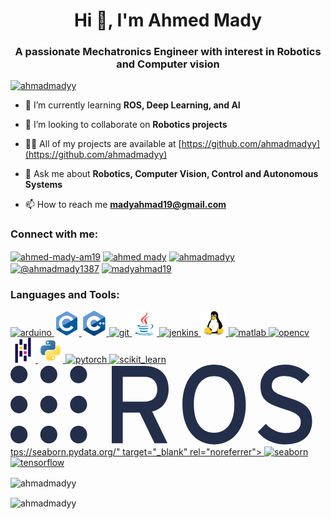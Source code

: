 
<!--
**ahmadmadyy/ahmadmadyy** is a ✨ _special_ ✨ repository because its `README.md` (this file) appears on your GitHub profile.

Here are some ideas to get you started:

- 🔭 I’m currently working on ...
- 🌱 I’m currently learning ...
- 👯 I’m looking to collaborate on ...
- 🤔 I’m looking for help with ...
- 💬 Ask me about ...
- 📫 How to reach me: ...
- 😄 Pronouns: ...
- ⚡ Fun fact: ...
-->
<h1 align="center">Hi 👋, I'm Ahmed Mady</h1>
<h3 align="center">A passionate Mechatronics Engineer with interest in Robotics and Computer vision</h3>

<p align="left"> <a href="https://github.com/ryo-ma/github-profile-trophy"><img src="https://github-profile-trophy.vercel.app/?username=ahmadmadyy" alt="ahmadmadyy" /></a> </p>

- 🌱 I’m currently learning **ROS, Deep Learning, and AI**

- 👯 I’m looking to collaborate on **Robotics projects**

- 👨‍💻 All of my projects are available at [https://github.com/ahmadmadyy](https://github.com/ahmadmadyy)

- 💬 Ask me about **Robotics, Computer Vision, Control and Autonomous Systems**

- 📫 How to reach me **madyahmad19@gmail.com**

<h3 align="left">Connect with me:</h3>
<p align="left">
<a href="https://linkedin.com/in/ahmed-mady-am19" target="blank"><img align="center" src="https://raw.githubusercontent.com/rahuldkjain/github-profile-readme-generator/master/src/images/icons/Social/linked-in-alt.svg" alt="ahmed-mady-am19" height="30" width="40" /></a>
<a href="https://fb.com/ahmed mady" target="blank"><img align="center" src="https://raw.githubusercontent.com/rahuldkjain/github-profile-readme-generator/master/src/images/icons/Social/facebook.svg" alt="ahmed mady" height="30" width="40" /></a>
<a href="https://instagram.com/ahmadmadyy" target="blank"><img align="center" src="https://raw.githubusercontent.com/rahuldkjain/github-profile-readme-generator/master/src/images/icons/Social/instagram.svg" alt="ahmadmadyy" height="30" width="40" /></a>
<a href="https://www.youtube.com/c/@ahmadmady1387" target="blank"><img align="center" src="https://raw.githubusercontent.com/rahuldkjain/github-profile-readme-generator/master/src/images/icons/Social/youtube.svg" alt="@ahmadmady1387" height="30" width="40" /></a>
<a href="https://www.hackerrank.com/madyahmad19" target="blank"><img align="center" src="https://raw.githubusercontent.com/rahuldkjain/github-profile-readme-generator/master/src/images/icons/Social/hackerrank.svg" alt="madyahmad19" height="30" width="40" /></a>
</p>

<h3 align="left">Languages and Tools:</h3>
<p align="left"> <a href="https://www.arduino.cc/" target="_blank" rel="noreferrer"> <img src="https://cdn.worldvectorlogo.com/logos/arduino-1.svg" alt="arduino" width="40" height="40"/> </a> <a href="https://www.cprogramming.com/" target="_blank" rel="noreferrer"> <img src="https://raw.githubusercontent.com/devicons/devicon/master/icons/c/c-original.svg" alt="c" width="40" height="40"/> </a> <a href="https://www.w3schools.com/cpp/" target="_blank" rel="noreferrer"> <img src="https://raw.githubusercontent.com/devicons/devicon/master/icons/cplusplus/cplusplus-original.svg" alt="cplusplus" width="40" height="40"/> </a> <a href="https://git-scm.com/" target="_blank" rel="noreferrer"> <img src="https://www.vectorlogo.zone/logos/git-scm/git-scm-icon.svg" alt="git" width="40" height="40"/> </a> <a href="https://www.java.com" target="_blank" rel="noreferrer"> <img src="https://raw.githubusercontent.com/devicons/devicon/master/icons/java/java-original.svg" alt="java" width="40" height="40"/> </a> <a href="https://www.jenkins.io" target="_blank" rel="noreferrer"> <img src="https://www.vectorlogo.zone/logos/jenkins/jenkins-icon.svg" alt="jenkins" width="40" height="40"/> </a> <a href="https://www.linux.org/" target="_blank" rel="noreferrer"> <img src="https://raw.githubusercontent.com/devicons/devicon/master/icons/linux/linux-original.svg" alt="linux" width="40" height="40"/> </a> <a href="https://www.mathworks.com/" target="_blank" rel="noreferrer"> <img src="https://upload.wikimedia.org/wikipedia/commons/2/21/Matlab_Logo.png" alt="matlab" width="40" height="40"/> </a> <a href="https://opencv.org/" target="_blank" rel="noreferrer"> <img src="https://www.vectorlogo.zone/logos/opencv/opencv-icon.svg" alt="opencv" width="40" height="40"/> </a> <a href="https://pandas.pydata.org/" target="_blank" rel="noreferrer"> <img src="https://raw.githubusercontent.com/devicons/devicon/2ae2a900d2f041da66e950e4d48052658d850630/icons/pandas/pandas-original.svg" alt="pandas" width="40" height="40"/> </a> <a href="https://www.python.org" target="_blank" rel="noreferrer"> <img src="https://raw.githubusercontent.com/devicons/devicon/master/icons/python/python-original.svg" alt="python" width="40" height="40"/> </a> <a href="https://pytorch.org/" target="_blank" rel="noreferrer"> <img src="https://www.vectorlogo.zone/logos/pytorch/pytorch-icon.svg" alt="pytorch" width="40" height="40"/> </a> <a href="https://scikit-learn.org/" target="_blank" rel="noreferrer"> <img src="https://upload.wikimedia.org/wikipedia/commons/0/05/Scikit_learn_logo_small.svg" alt="scikit_learn" width="40" height="40"/> </a> <a href="ht<?xml version="1.0" encoding="UTF-8" standalone="no"?>
<svg
   xmlns:dc="http://purl.org/dc/elements/1.1/"
   xmlns:cc="http://creativecommons.org/ns#"
   xmlns:rdf="http://www.w3.org/1999/02/22-rdf-syntax-ns#"
   xmlns:svg="http://www.w3.org/2000/svg"
   xmlns="http://www.w3.org/2000/svg"
   viewBox="0 0 482.5625 127.625"
   height="127.625"
   width="482.5625"
   xml:space="preserve"
   version="1.1"
   id="svg2"><metadata
     id="metadata8"><rdf:RDF><cc:Work
         rdf:about=""><dc:format>image/svg+xml</dc:format><dc:type
           rdf:resource="http://purl.org/dc/dcmitype/StillImage" /><dc:title></dc:title></cc:Work></rdf:RDF></metadata><defs
     id="defs6" /><g
     transform="matrix(1.25,0,0,-1.25,0,127.625)"
     id="g10"><g
       transform="scale(0.1,0.1)"
       id="g12"><path
         id="path14"
         style="fill:#232e4a;fill-opacity:1;fill-rule:nonzero;stroke:none"
         d="M 218.406,895.094 C 218.406,832.77 169.512,782.242 109.199,782.242 48.8984,782.242 0,832.77 0,895.094 c 0,62.312 48.8984,112.856 109.199,112.856 60.313,0 109.207,-50.544 109.207,-112.856" /><path
         id="path16"
         style="fill:#232e4a;fill-opacity:1;fill-rule:nonzero;stroke:none"
         d="M 218.406,510.512 C 218.406,448.188 169.512,397.66 109.199,397.66 48.8984,397.66 0,448.188 0,510.512 c 0,62.324 48.8984,112.851 109.199,112.851 60.313,0 109.207,-50.527 109.207,-112.851" /><path
         id="path18"
         style="fill:#232e4a;fill-opacity:1;fill-rule:nonzero;stroke:none"
         d="M 218.406,125.934 C 218.406,63.6172 169.512,13.0781 109.199,13.0781 48.8984,13.0781 0,63.6172 0,125.934 c 0,62.312 48.8984,112.851 109.199,112.851 60.313,0 109.207,-50.539 109.207,-112.851" /><path
         id="path20"
         style="fill:#232e4a;fill-opacity:1;fill-rule:nonzero;stroke:none"
         d="m 599.473,510.512 c 0,-62.324 -48.899,-112.852 -109.207,-112.852 -60.305,0 -109.203,50.528 -109.203,112.852 0,62.324 48.898,112.851 109.203,112.851 60.308,0 109.207,-50.527 109.207,-112.851" /><path
         id="path22"
         style="fill:#232e4a;fill-opacity:1;fill-rule:nonzero;stroke:none"
         d="m 599.473,895.094 c 0,-62.324 -48.899,-112.852 -109.207,-112.852 -60.305,0 -109.203,50.528 -109.203,112.852 0,62.312 48.898,112.856 109.203,112.856 60.308,0 109.207,-50.544 109.207,-112.856" /><path
         id="path24"
         style="fill:#232e4a;fill-opacity:1;fill-rule:nonzero;stroke:none"
         d="m 980.535,510.512 c 0,-62.324 -48.894,-112.852 -109.207,-112.852 -60.305,0 -109.199,50.528 -109.199,112.852 0,62.324 48.894,112.851 109.199,112.851 60.313,0 109.207,-50.527 109.207,-112.851" /><path
         id="path26"
         style="fill:#232e4a;fill-opacity:1;fill-rule:nonzero;stroke:none"
         d="m 980.535,895.094 c 0,-62.324 -48.894,-112.852 -109.207,-112.852 -60.305,0 -109.199,50.528 -109.199,112.852 0,62.312 48.894,112.856 109.199,112.856 60.313,0 109.207,-50.544 109.207,-112.856" /><path
         id="path28"
         style="fill:#232e4a;fill-opacity:1;fill-rule:nonzero;stroke:none"
         d="m 980.535,125.934 c 0,-62.3168 -48.894,-112.8559 -109.207,-112.8559 -60.305,0 -109.199,50.5391 -109.199,112.8559 0,62.312 48.894,112.851 109.199,112.851 60.313,0 109.207,-50.539 109.207,-112.851" /><path
         id="path30"
         style="fill:#232e4a;fill-opacity:1;fill-rule:nonzero;stroke:none"
         d="m 599.473,125.934 c 0,-62.3168 -48.899,-112.8559 -109.207,-112.8559 -60.305,0 -109.203,50.5391 -109.203,112.8559 0,62.312 48.898,112.851 109.203,112.851 60.308,0 109.207,-50.539 109.207,-112.851" /><path
         id="path32"
         style="fill:#232e4a;fill-opacity:1;fill-rule:nonzero;stroke:none"
         d="m 1716.12,865.484 -279.15,0 0,-318.195 279.15,0 c 95.79,0 162.84,50.914 162.84,158.391 0,103.234 -65.68,159.804 -162.84,159.804 z m 97.16,-445.468 195.68,-404.4574 -165.57,0 -190.21,391.7224 -216.21,0 0,-391.7224 -140.94,0 0,989.9314 420.09,0 c 166.95,0 307.89,-91.927 307.89,-295.568 0,-158.391 -80.73,-255.961 -210.73,-289.906" /><path
         id="path34"
         style="fill:#232e4a;fill-opacity:1;fill-rule:nonzero;stroke:none"
         d="m 2605.63,872.555 c -166.95,0 -258.63,-140.004 -258.63,-362.032 0,-222.031 91.68,-362.031 258.63,-362.031 168.32,0 260,140 260,362.031 0,222.028 -91.68,362.032 -260,362.032 z M 2605.63,0 c -247.68,0 -405.05,210.719 -405.05,510.523 0,299.805 157.37,510.517 405.05,510.517 249.05,0 406.41,-210.712 406.41,-510.517 C 3012.04,210.719 2854.68,0 2605.63,0" /><path
         id="path36"
         style="fill:#232e4a;fill-opacity:1;fill-rule:nonzero;stroke:none"
         d="m 3506.08,0 c -139.59,0 -260,62.2227 -340.74,159.801 l 102.64,103.242 c 64.31,-72.129 158.73,-117.383 249.04,-117.383 134.1,0 198.42,48.086 198.42,144.246 0,76.367 -56.09,114.551 -216.21,164.055 -202.52,62.215 -299.67,114.539 -299.67,291.312 0,171.118 139.57,275.767 316.09,275.767 130,0 228.52,-49.497 313.36,-134.345 L 3727.76,780.629 c -60.21,63.641 -128.63,94.754 -223.04,94.754 -112.23,0 -160.12,-56.57 -160.12,-123.035 0,-69.297 43.79,-103.239 209.37,-154.145 C 3742.8,538.805 3860.5,476.582 3860.5,299.809 3860.5,121.617 3751.03,0 3506.08,0" /></g></g></svg>tps://seaborn.pydata.org/" target="_blank" rel="noreferrer"> <img src="https://seaborn.pydata.org/_images/logo-mark-lightbg.svg" alt="seaborn" width="40" height="40"/> </a> <a href="https://www.tensorflow.org" target="_blank" rel="noreferrer"> <img src="htt![ros_logo](https://github.com/ahmadmadyy/ahmadmadyy/assets/98853949/7c095327-40ea-4327-aa3f-1b9badf2293f)
ps://www.vectorlogo.zone/logos/tensorflow/tensorflow-icon.svg" alt="tensorflow" width="40" height="40"/> </a> </p>

<p><img align="center" src="https://github-readme-stats.vercel.app/api/top-langs?username=ahmadmadyy&show_icons=true&locale=en&layout=compact" alt="ahmadmadyy" /></p>

<p><img align="center" src="https://github-readme-streak-stats.herokuapp.com/?user=ahmadmadyy&" alt="ahmadmadyy" /></p>
